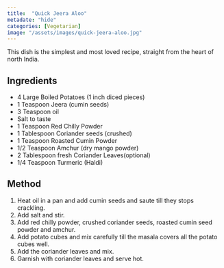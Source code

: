```yaml
---
title:  "Quick Jeera Aloo"
metadate: "hide"
categories: [Vegetarian]
image: "/assets/images/quick-jeera-aloo.jpg"
---
```


This dish is the simplest and most loved recipe, straight from the heart of north India. 

## Ingredients
- 4 Large Boiled Potatoes (1 inch diced pieces)
- 1 Teaspoon Jeera (cumin seeds)
- 3 Teaspoon oil
- Salt to taste
- 1 Teaspoon Red Chilly Powder
- 1 Tablespoon Coriander seeds (crushed)
- 1 Teaspoon Roasted Cumin Powder
- 1/2 Teaspoon Amchur (dry mango powder)
- 2 Tablespoon fresh Coriander Leaves(optional)
- 1/4 Teaspoon Turmeric (Haldi)


## Method
1. Heat oil in a pan and add cumin seeds and saute till they stops crackling.
2. Add salt and stir.
3. Add red chilly powder, crushed coriander seeds, roasted cumin seed powder and amchur.
4. Add potato cubes and mix carefully till the masala covers all the potato cubes well.
5. Add the coriander leaves and mix.
6. Garnish with coriander leaves and serve hot.